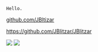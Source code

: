 `Hello.`

[github.com/JBltizar
](https://github.com/Jblitzar)

https://github.com/JBlitzar/JBlitzar

<img src="https://ghchart.rshah.org/Jblitzar">


<img src="https://example.com/noimg" onerror="alert(1)">
